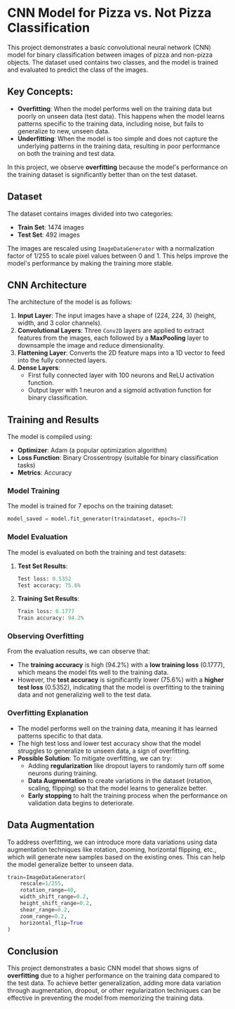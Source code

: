 # CNN Model for Pizza vs. Not Pizza Classification

This project demonstrates a basic convolutional neural network (CNN) model for binary classification between images of pizza and non-pizza objects. The dataset used contains two classes, and the model is trained and evaluated to predict the class of the images. 

## Key Concepts:
- **Overfitting**: When the model performs well on the training data but poorly on unseen data (test data). This happens when the model learns patterns specific to the training data, including noise, but fails to generalize to new, unseen data.
- **Underfitting**: When the model is too simple and does not capture the underlying patterns in the training data, resulting in poor performance on both the training and test data.

In this project, we observe **overfitting** because the model's performance on the training dataset is significantly better than on the test dataset.

## Dataset
The dataset contains images divided into two categories:
- **Train Set**: 1474 images
- **Test Set**: 492 images

The images are rescaled using `ImageDataGenerator` with a normalization factor of 1/255 to scale pixel values between 0 and 1. This helps improve the model's performance by making the training more stable.

## CNN Architecture

The architecture of the model is as follows:
1. **Input Layer**: The input images have a shape of (224, 224, 3) (height, width, and 3 color channels).
2. **Convolutional Layers**: Three `Conv2D` layers are applied to extract features from the images, each followed by a **MaxPooling** layer to downsample the image and reduce dimensionality.
3. **Flattening Layer**: Converts the 2D feature maps into a 1D vector to feed into the fully connected layers.
4. **Dense Layers**:
   - First fully connected layer with 100 neurons and ReLU activation function.
   - Output layer with 1 neuron and a sigmoid activation function for binary classification.
   
## Training and Results

The model is compiled using:
- **Optimizer**: Adam (a popular optimization algorithm)
- **Loss Function**: Binary Crossentropy (suitable for binary classification tasks)
- **Metrics**: Accuracy

### Model Training
The model is trained for 7 epochs on the training dataset:

```python
model_saved = model.fit_generator(traindataset, epochs=7)
```

### Model Evaluation
The model is evaluated on both the training and test datasets:

1. **Test Set Results**:
    ```python
    Test loss: 0.5352
    Test accuracy: 75.6%
    ```

2. **Training Set Results**:
    ```python
    Train loss: 0.1777
    Train accuracy: 94.2%
    ```

### Observing Overfitting
From the evaluation results, we can observe that:
- The **training accuracy** is high (94.2%) with a **low training loss** (0.1777), which means the model fits well to the training data.
- However, the **test accuracy** is significantly lower (75.6%) with a **higher test loss** (0.5352), indicating that the model is overfitting to the training data and not generalizing well to the test data.

### Overfitting Explanation
- The model performs well on the training data, meaning it has learned patterns specific to that data.
- The high test loss and lower test accuracy show that the model struggles to generalize to unseen data, a sign of overfitting.
- **Possible Solution**: To mitigate overfitting, we can try:
  - Adding **regularization** like dropout layers to randomly turn off some neurons during training.
  - **Data Augmentation** to create variations in the dataset (rotation, scaling, flipping) so that the model learns to generalize better.
  - **Early stopping** to halt the training process when the performance on validation data begins to deteriorate.

## Data Augmentation
To address overfitting, we can introduce more data variations using data augmentation techniques like rotation, zooming, horizontal flipping, etc., which will generate new samples based on the existing ones. This can help the model generalize better to unseen data.

```python
train=ImageDataGenerator(
    rescale=1/255,
    rotation_range=40,
    width_shift_range=0.2,
    height_shift_range=0.2,
    shear_range=0.2,
    zoom_range=0.2,
    horizontal_flip=True
)
```

## Conclusion
This project demonstrates a basic CNN model that shows signs of **overfitting** due to a higher performance on the training data compared to the test data. To achieve better generalization, adding more data variation through augmentation, dropout, or other regularization techniques can be effective in preventing the model from memorizing the training data.

